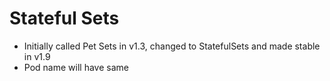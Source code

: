 # Stateful Sets

- Initially called Pet Sets in v1.3, changed to StatefulSets and made stable in v1.9
- Pod name will have same